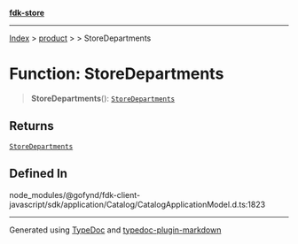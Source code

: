 [**fdk-store**](../../../README.md)
***

[Index](../../../API.md) > [product](../../README.md) > [<internal>](../README.md) > StoreDepartments

# Function: StoreDepartments

> **StoreDepartments**(): [`StoreDepartments`](../type-aliases/type-alias.StoreDepartments.md)

## Returns

[`StoreDepartments`](../type-aliases/type-alias.StoreDepartments.md)

## Defined In

node\_modules/@gofynd/fdk-client-javascript/sdk/application/Catalog/CatalogApplicationModel.d.ts:1823

***
Generated using [TypeDoc](https://typedoc.org/) and [typedoc-plugin-markdown](https://www.npmjs.com/package/typedoc-plugin-markdown)
